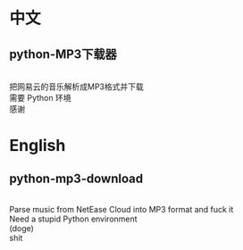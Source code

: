<h1>中文</h1>
<h2>python-MP3下载器</h2><br>
把网易云的音乐解析成MP3格式并下载<br>
需要 Python 环境<br>
感谢<br>
<h1>English</h1>
<h2>python-mp3-download</h2><br>
Parse music from  NetEase Cloud into MP3 format and fuck it<br>
Need a stupid Python environment<br>
(doge)<br>
shit<br>
